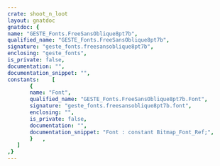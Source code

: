 ```yaml
---
crate: shoot_n_loot
layout: gnatdoc
gnatdoc: {
name: "GESTE_Fonts.FreeSansOblique8pt7b",
qualified_name: "GESTE_Fonts.FreeSansOblique8pt7b",
signature: "geste_fonts.freesansoblique8pt7b",
enclosing: "geste_fonts",
is_private: false,
documentation: "",
documentation_snippet: "",
constants:    [
       {
       name: "Font",
       qualified_name: "GESTE_Fonts.FreeSansOblique8pt7b.Font",
       signature: "geste_fonts.freesansoblique8pt7b.font",
       enclosing: "",
       is_private: false,
       documentation: "",
       documentation_snippet: "Font : constant Bitmap_Font_Ref;",
       }   ,
   ]
,}
---
```

